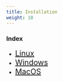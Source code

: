 ```yaml
---
title: Installation
weight: 10
---
```


### Index

- <a href="/installation/linux/" style="font-size:20px;">Linux</a>
- <a href="/installation/win/" style="font-size:20px;">Windows</a>
- <a href="/installation/macos/" style="font-size:20px;">MacOS</a>
